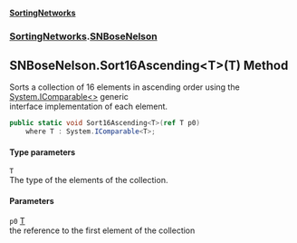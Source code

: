 #### [SortingNetworks](index.md 'index')
### [SortingNetworks](SortingNetworks.md 'SortingNetworks').[SNBoseNelson](SortingNetworks_SNBoseNelson.md 'SortingNetworks.SNBoseNelson')
## SNBoseNelson.Sort16Ascending&lt;T&gt;(T) Method
Sorts a collection of 16 elements in ascending order using the [System.IComparable&lt;&gt;](https://docs.microsoft.com/en-us/dotnet/api/System.IComparable-1 'System.IComparable`1') generic  
interface implementation of each element.  
```csharp
public static void Sort16Ascending<T>(ref T p0)
    where T : System.IComparable<T>;
```
#### Type parameters
<a name='SortingNetworks_SNBoseNelson_Sort16Ascending_T_(T)_T'></a>
`T`  
The type of the elements of the collection.
  
#### Parameters
<a name='SortingNetworks_SNBoseNelson_Sort16Ascending_T_(T)_p0'></a>
`p0` [T](SortingNetworks_SNBoseNelson_Sort16Ascending_T_(T).md#SortingNetworks_SNBoseNelson_Sort16Ascending_T_(T)_T 'SortingNetworks.SNBoseNelson.Sort16Ascending&lt;T&gt;(T).T')  
the reference to the first element of the collection
  
